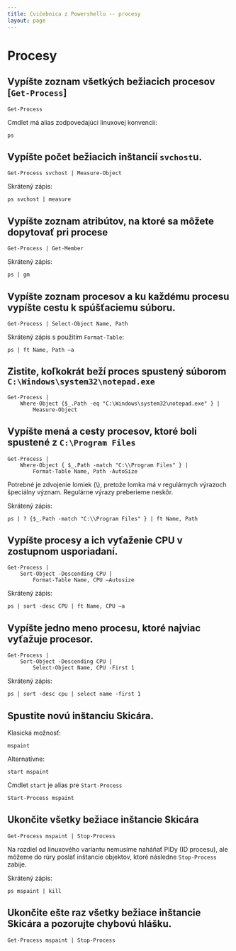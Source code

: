 ```yaml
---
title: Cvičebnica z Powershellu -- procesy
layout: page
---
```

Procesy
========

Vypíšte zoznam všetkých bežiacich procesov [`Get-Process`]
----------------------------------------------------------

	Get-Process
	
Cmdlet má alias zodpovedajúci linuxovej konvencii:
	
    ps

Vypíšte počet bežiacich inštancií `svchost`u.
-------------------------

    Get-Process svchost | Measure-Object

Skrátený zápis:

	ps svchost | measure

Vypíšte zoznam atribútov, na ktoré sa môžete dopytovať pri procese
-------------------------

    Get-Process | Get-Member

Skrátený zápis:

	ps | gm

Vypíšte zoznam procesov a ku každému procesu vypíšte cestu k spúšťaciemu súboru.
-------------------------

    Get-Process | Select-Object Name, Path

Skrátený zápis s použitím `Format-Table`:

	ps | ft Name, Path –a

Zistite, koľkokrát beží proces spustený súborom `C:\Windows\system32\notepad.exe`
-------------------------

	Get-Process | 
	    Where-Object {$_.Path -eq "C:\Windows\system32\notepad.exe" } | 
	        Measure-Object

Vypíšte mená a cesty procesov, ktoré boli spustené z `C:\Program Files`
-----------------------------------------------------------------------

    Get-Process | 
        Where-Object { $_.Path -match "C:\\Program Files" } | 
            Format-Table Name, Path -AutoSize

Potrebné je zdvojenie lomiek (\\), pretože lomka má v regulárnych
výrazoch špeciálny význam. Regulárne výrazy preberieme neskôr.

Skrátený zápis:

	ps | ? {$_.Path -match "C:\\Program Files" } | ft Name, Path

Vypíšte procesy a ich vyťaženie CPU v zostupnom usporiadaní.
-------------------------

	Get-Process | 
	    Sort-Object -Descending CPU | 
	        Format-Table Name, CPU –Autosize

Skrátený zápis:

	ps | sort -desc CPU | ft Name, CPU –a

Vypíšte jedno meno procesu, ktoré najviac vyťažuje procesor.
-------------------------
    Get-Process |
        Sort-Object -Descending CPU |
            Select-Object Name, CPU -First 1
	
Skrátený zápis:
	
	ps | sort -desc cpu | select name -first 1 

Spustite novú inštanciu Skicára.
-------------------------
Klasická možnosť:

	mspaint

Alternatívne:

	start mspaint

Cmdlet `start` je alias pre `Start-Process`

	Start-Process mspaint

Ukončite všetky bežiace inštancie Skicára
------------------------------------------

    Get-Process mspaint | Stop-Process

Na rozdiel od linuxového variantu nemusíme naháňať PIDy (ID procesu),
ale môžeme do rúry poslať inštancie objektov, ktoré následne `Stop-Process`
zabije.

Skrátený zápis:

	ps mspaint | kill


Ukončite ešte raz všetky bežiace inštancie Skicára a pozorujte chybovú hlášku.
----------------------------------------

	Get-Process mspaint | Stop-Process
